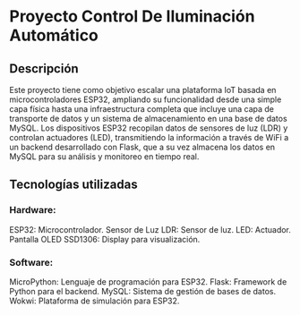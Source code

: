 ﻿# Proyecto Control De Iluminación Automático 

## Descripción
Este proyecto tiene como objetivo escalar una plataforma IoT basada en microcontroladores ESP32, ampliando su funcionalidad desde una simple capa física hasta una infraestructura completa que incluye una capa de transporte de datos y un sistema de almacenamiento en una base de datos MySQL. Los dispositivos ESP32 recopilan datos de sensores de luz (LDR) y controlan actuadores (LED), transmitiendo la información a través de WiFi a un backend desarrollado con Flask, que a su vez almacena los datos en MySQL para su análisis y monitoreo en tiempo real.

## Tecnologías utilizadas

### Hardware:
ESP32: Microcontrolador.
Sensor de Luz LDR: Sensor de luz.
LED: Actuador.
Pantalla OLED SSD1306: Display para visualización.

### Software:
MicroPython: Lenguaje de programación para ESP32.
Flask: Framework de Python para el backend.
MySQL: Sistema de gestión de bases de datos.
Wokwi: Plataforma de simulación para ESP32.
